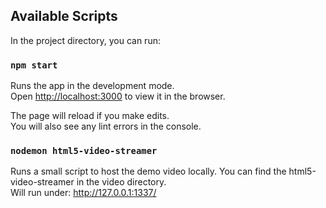 ## Available Scripts

In the project directory, you can run:

### `npm start`

Runs the app in the development mode.<br />
Open [http://localhost:3000](http://localhost:3000) to view it in the browser.

The page will reload if you make edits.<br />
You will also see any lint errors in the console.

### `nodemon html5-video-streamer`

Runs a small script to host the demo video locally.
You can find the html5-video-streamer in the video directory.<br />
Will run under: http://127.0.0.1:1337/

